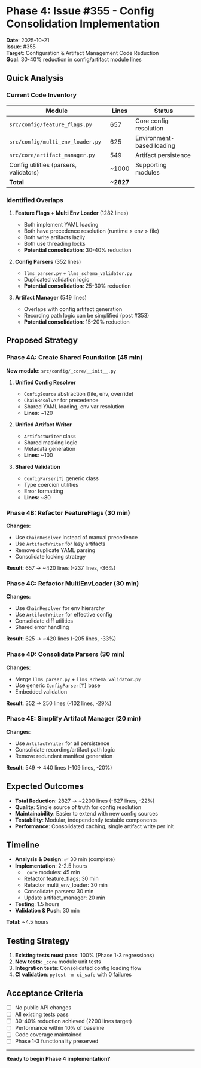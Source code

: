 # Phase 4: Issue #355 - Config Consolidation Implementation

**Date**: 2025-10-21  
**Issue**: #355  
**Target**: Configuration & Artifact Management Code Reduction  
**Goal**: 30-40% reduction in config/artifact module lines

## Quick Analysis

### Current Code Inventory

| Module | Lines | Status |
|--------|-------|--------|
| `src/config/feature_flags.py` | 657 | Core config resolution |
| `src/config/multi_env_loader.py` | 625 | Environment-based loading |
| `src/core/artifact_manager.py` | 549 | Artifact persistence |
| Config utilities (parsers, validators) | ~1000 | Supporting modules |
| **Total** | **~2827** | |

### Identified Overlaps

1. **Feature Flags + Multi Env Loader** (1282 lines)
   - Both implement YAML loading
   - Both have precedence resolution (runtime > env > file)
   - Both write artifacts lazily
   - Both use threading locks
   - **Potential consolidation**: 30-40% reduction

2. **Config Parsers** (352 lines)
   - `llms_parser.py` + `llms_schema_validator.py`
   - Duplicated validation logic
   - **Potential consolidation**: 25-30% reduction

3. **Artifact Manager** (549 lines)
   - Overlaps with config artifact generation
   - Recording path logic can be simplified (post #353)
   - **Potential consolidation**: 15-20% reduction

## Proposed Strategy

### Phase 4A: Create Shared Foundation (45 min)

**New module**: `src/config/_core/__init__.py`

1. **Unified Config Resolver**
   - `ConfigSource` abstraction (file, env, override)
   - `ChainResolver` for precedence
   - Shared YAML loading, env var resolution
   - **Lines**: ~120

2. **Unified Artifact Writer**
   - `ArtifactWriter` class
   - Shared masking logic
   - Metadata generation
   - **Lines**: ~100

3. **Shared Validation**
   - `ConfigParser[T]` generic class
   - Type coercion utilities
   - Error formatting
   - **Lines**: ~80

### Phase 4B: Refactor FeatureFlags (30 min)

**Changes**:

- Use `ChainResolver` instead of manual precedence
- Use `ArtifactWriter` for lazy artifacts
- Remove duplicate YAML parsing
- Consolidate locking strategy

**Result**: 657 → ~420 lines (-237 lines, -36%)

### Phase 4C: Refactor MultiEnvLoader (30 min)

**Changes**:

- Use `ChainResolver` for env hierarchy
- Use `ArtifactWriter` for effective config
- Consolidate diff utilities
- Shared error handling

**Result**: 625 → ~420 lines (-205 lines, -33%)

### Phase 4D: Consolidate Parsers (30 min)

**Changes**:

- Merge `llms_parser.py` + `llms_schema_validator.py`
- Use generic `ConfigParser[T]` base
- Embedded validation

**Result**: 352 → 250 lines (-102 lines, -29%)

### Phase 4E: Simplify Artifact Manager (20 min)

**Changes**:

- Use `ArtifactWriter` for all persistence
- Consolidate recording/artifact path logic
- Remove redundant manifest generation

**Result**: 549 → 440 lines (-109 lines, -20%)

## Expected Outcomes

- **Total Reduction**: 2827 → ~2200 lines (-627 lines, -22%)
- **Quality**: Single source of truth for config resolution
- **Maintainability**: Easier to extend with new config sources
- **Testability**: Modular, independently testable components
- **Performance**: Consolidated caching, single artifact write per init

## Timeline

- **Analysis & Design**: ✅ 30 min (complete)
- **Implementation**: 2-2.5 hours
  - `_core` modules: 45 min
  - Refactor feature_flags: 30 min
  - Refactor multi_env_loader: 30 min
  - Consolidate parsers: 30 min
  - Update artifact_manager: 20 min
- **Testing**: 1.5 hours
- **Validation & Push**: 30 min

**Total**: ~4.5 hours

## Testing Strategy

1. **Existing tests must pass**: 100% (Phase 1-3 regressions)
2. **New tests**: `_core` module unit tests
3. **Integration tests**: Consolidated config loading flow
4. **CI validation**: `pytest -m ci_safe` with 0 failures

## Acceptance Criteria

- [ ] No public API changes
- [ ] All existing tests pass
- [ ] 30-40% reduction achieved (2200 lines target)
- [ ] Performance within 10% of baseline
- [ ] Code coverage maintained
- [ ] Phase 1-3 functionality preserved

---

**Ready to begin Phase 4 implementation?**
